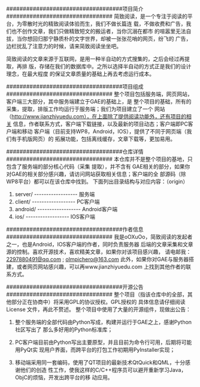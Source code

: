 ###################################项目简介################################
简致阅读，是一个专注于阅读的平台，为零散时光的精致阅读体验而生，我们不做长篇连
载，不做收费和广告，我们也不创作文章，我们只做精致短文的搬运者，当你沉溺在都市
的喧嚣里无法自拔，当你想回归那宁静质朴的文字世界，却被一张张花哨的网页，纷飞的
广告，边栏扰乱了注意力的时候，请来简致阅读坐坐吧。

简致阅读的文章来源于互联网，是用一种半自动的方式搜集的，之后会经过再提取，再排
版，存储在我们的数据库中。之所以选择半自动的方式正是我们的设计理念，在最大程度
的保证文章质量的基础上再去考虑运行成本。


###################################项目组成################################
整个项目包括服务端，网页网站，客户端三大部分，其中服务端建立于GAE的基础上，是
整个项目的基础，所有的采集，提取，排版工作均运行于服务端；我们为项目建立了一个
网站（http://www.jianzhiyuedu.com），在上面除了提供阅读功能外，还有项目的相关
信息，作者联系方式，客户端下载链接，以及最新的项目动态；客户端即PC客户端和移动
客户端（目前支持WP8，Android，IOS），提供了不同于网页端（我们有手机版网页）的
拓展功能，包括离线缓存，文章下载等，更加易用。


###################################仓库详情################################
本仓库并不是整个项目的基地，只包含了服务端的部分核心代码（采集 提取），并不含有
GAE相关的部分，如果你对GAE的相关部分感兴趣，请访问网站获取相关信息；客户端的全
部源码（除WP8平台）都可以在该仓库中找到。
下面列出目录结构与对应内容：（origin）
1.	server/ 	------------------	服务端
2.	client/ 	------------------	PC客户端
3.	android/	------------------	Android客户端
4.	ios/    	------------------	IOS客户端	


###################################作者信息################################
我是oOXuOo，简致阅读的发起者之一，也是Android，IOS客户端的作者，同时负责服务器
后端的文章采集和文章源的控制。喜欢开源技术，喜欢精美文章，如果你对该项目感兴趣，
请电邮我：2297880491@qq.com ; olmpichero@163.com
此外，如果你对GAE与服务器搭建，或者网页网站感兴趣，可以再www.jianzhiyuedu.com
上找到其他作者的联系方式。


###################################开源公告################################
整个项目（指该仓库中的全部，其他部分正在协商中）将采用GPL的协议授权。GPL授权的
具体信息请仔细阅读 License 文件，再此不赘述。
整个项目中使用了大量的开源组件，现做出公告：
1. 整个服务端的全部代码由Python写成，构建并运行于GAE之上，感谢Python社区写出了
那么多好用的Python标准库；

2. PC客户端目前由Python写出主要原型，并且目前为命令行可用，后期将可能用PyQt实
现用户界面，而跨平台的打包工作初期用PyInstaller实现；

3. 移动端采用同一套编码，使用了QT项目的最新技术QtQuick和QML，十分感谢他们的创造
性工作，使我这样的C/C++程序员可以避开重新学习Java，ObjC的烦恼，开发出跨平台的移
动应用。















